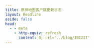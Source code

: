 ```yaml
---
title: 原神地图客户端更新日志
layout: Headline
aside: false
head:
  - - meta
    - http-equiv: refresh
      content: 0; url='../blog/IBI2IT'
---
```

